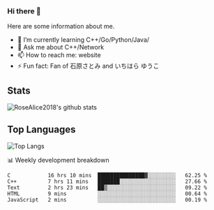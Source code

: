 ### Hi there 👋


<!-- **RoseAlice2018/RoseAlice2018** is a ✨ _special_ ✨ repository because its `README.md` (this file) appears on your GitHub profile. -->

Here are some information about me.

- 🌱 I’m currently learning C++/Go/Python/Java/
- 💬 Ask me about C++/Network
- 📫 How to reach me: website
- ⚡ Fun fact: Fan of 石原さとみ and いちはら ゆうこ


## Stats
![RoseAlice2018's github stats](https://github-readme-stats.vercel.app/api?username=RoseAlice2018&theme=tokyonight)

## Top Languages
![Top Langs](https://github-readme-stats.vercel.app/api/top-langs/?username=RoseAlice2018&layout=compact&theme=tokyonight)

📊 Weekly development breakdown
<!--START_SECTION:waka-->
```text
C            16 hrs 10 mins  ███████████████▓░░░░░░░░░   62.25 % 
C++          7 hrs 11 mins   ███████░░░░░░░░░░░░░░░░░░   27.66 % 
Text         2 hrs 23 mins   ██▒░░░░░░░░░░░░░░░░░░░░░░   09.22 % 
HTML         9 mins          ░░░░░░░░░░░░░░░░░░░░░░░░░   00.64 % 
JavaScript   2 mins          ░░░░░░░░░░░░░░░░░░░░░░░░░   00.19 % 
```
<!--END_SECTION:waka-->
